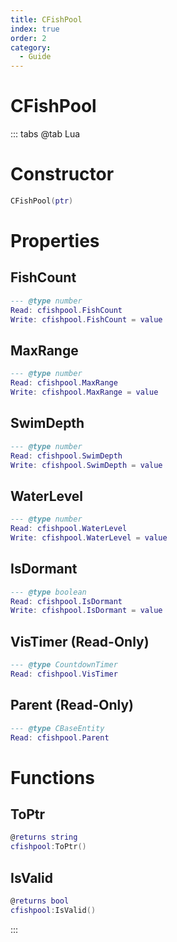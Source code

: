 ```yaml
---
title: CFishPool
index: true
order: 2
category:
  - Guide
---
```


# CFishPool

::: tabs
@tab Lua
# Constructor
```lua
CFishPool(ptr)
```
# Properties
## FishCount 
```lua
--- @type number
Read: cfishpool.FishCount
Write: cfishpool.FishCount = value
```
## MaxRange 
```lua
--- @type number
Read: cfishpool.MaxRange
Write: cfishpool.MaxRange = value
```
## SwimDepth 
```lua
--- @type number
Read: cfishpool.SwimDepth
Write: cfishpool.SwimDepth = value
```
## WaterLevel 
```lua
--- @type number
Read: cfishpool.WaterLevel
Write: cfishpool.WaterLevel = value
```
## IsDormant 
```lua
--- @type boolean
Read: cfishpool.IsDormant
Write: cfishpool.IsDormant = value
```
## VisTimer (Read-Only)
```lua
--- @type CountdownTimer
Read: cfishpool.VisTimer
```
## Parent (Read-Only)
```lua
--- @type CBaseEntity
Read: cfishpool.Parent
```
# Functions
## ToPtr
```lua
@returns string
cfishpool:ToPtr()
```
## IsValid
```lua
@returns bool
cfishpool:IsValid()
```

:::